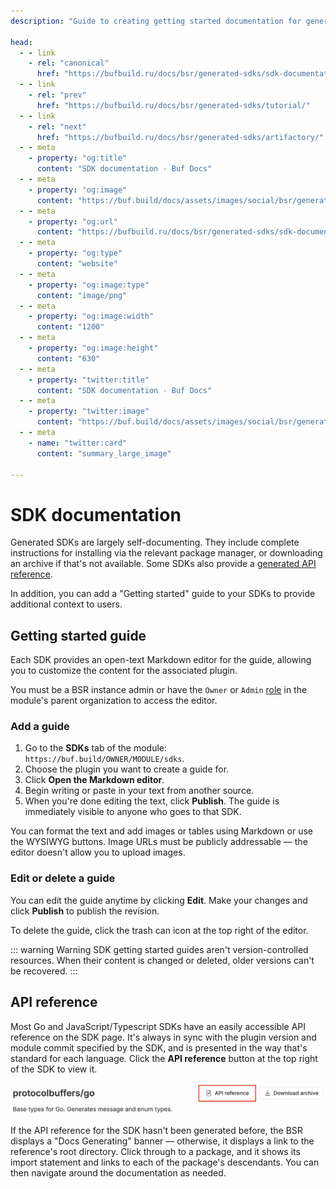 ```yaml
---
description: "Guide to creating getting started documentation for generated SDK end users"

head:
  - - link
    - rel: "canonical"
      href: "https://bufbuild.ru/docs/bsr/generated-sdks/sdk-documentation/"
  - - link
    - rel: "prev"
      href: "https://bufbuild.ru/docs/bsr/generated-sdks/tutorial/"
  - - link
    - rel: "next"
      href: "https://bufbuild.ru/docs/bsr/generated-sdks/artifactory/"
  - - meta
    - property: "og:title"
      content: "SDK documentation - Buf Docs"
  - - meta
    - property: "og:image"
      content: "https://buf.build/docs/assets/images/social/bsr/generated-sdks/sdk-documentation.png"
  - - meta
    - property: "og:url"
      content: "https://bufbuild.ru/docs/bsr/generated-sdks/sdk-documentation/"
  - - meta
    - property: "og:type"
      content: "website"
  - - meta
    - property: "og:image:type"
      content: "image/png"
  - - meta
    - property: "og:image:width"
      content: "1200"
  - - meta
    - property: "og:image:height"
      content: "630"
  - - meta
    - property: "twitter:title"
      content: "SDK documentation - Buf Docs"
  - - meta
    - property: "twitter:image"
      content: "https://buf.build/docs/assets/images/social/bsr/generated-sdks/sdk-documentation.png"
  - - meta
    - name: "twitter:card"
      content: "summary_large_image"

---
```


# SDK documentation

Generated SDKs are largely self-documenting. They include complete instructions for installing via the relevant package manager, or downloading an archive if that's not available. Some SDKs also provide a [generated API reference](#api-reference).

In addition, you can add a "Getting started" guide to your SDKs to provide additional context to users.

## Getting started guide

Each SDK provides an open-text Markdown editor for the guide, allowing you to customize the content for the associated plugin.

You must be a BSR instance admin or have the `Owner` or `Admin` [role](../../admin/roles/#organization-roles) in the module's parent organization to access the editor.

### Add a guide

1.  Go to the **SDKs** tab of the module: `https://buf.build/OWNER/MODULE/sdks`.
2.  Choose the plugin you want to create a guide for.
3.  Click **Open the Markdown editor**.
4.  Begin writing or paste in your text from another source.
5.  When you're done editing the text, click **Publish**. The guide is immediately visible to anyone who goes to that SDK.

You can format the text and add images or tables using Markdown or use the WYSIWYG buttons. Image URLs must be publicly addressable — the editor doesn't allow you to upload images.

### Edit or delete a guide

You can edit the guide anytime by clicking **Edit**. Make your changes and click **Publish** to publish the revision.

To delete the guide, click the trash can icon at the top right of the editor.

::: warning Warning
SDK getting started guides aren't version-controlled resources. When their content is changed or deleted, older versions can't be recovered.
:::

## API reference

Most Go and JavaScript/Typescript SDKs have an easily accessible API reference on the SDK page. It's always in sync with the plugin version and module commit specified by the SDK, and is presented in the way that's standard for each language. Click the **API reference** button at the top right of the SDK to view it.

![Screenshot of the API reference button](../../../images/bsr/sdks/sdk-docs-button.png)

If the API reference for the SDK hasn't been generated before, the BSR displays a "Docs Generating" banner — otherwise, it displays a link to the reference's root directory. Click through to a package, and it shows its import statement and links to each of the package's descendants. You can then navigate around the documentation as needed.
